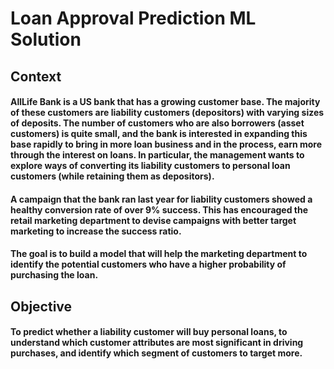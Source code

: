 # Loan Approval Prediction ML Solution

## Context

#### AllLife Bank is a US bank that has a growing customer base. The majority of these customers are liability customers (depositors) with varying sizes of deposits. The number of customers who are also borrowers (asset customers) is quite small, and the bank is interested in expanding this base rapidly to bring in more loan business and in the process, earn more through the interest on loans. In particular, the management wants to explore ways of converting its liability customers to personal loan customers (while retaining them as depositors).

#### A campaign that the bank ran last year for liability customers showed a healthy conversion rate of over 9% success. This has encouraged the retail marketing department to devise campaigns with better target marketing to increase the success ratio.

#### The goal is to build a model that will help the marketing department to identify the potential customers who have a higher probability of purchasing the loan.

## Objective

#### To predict whether a liability customer will buy personal loans, to understand which customer attributes are most significant in driving purchases, and identify which segment of customers to target more.

